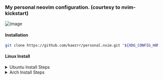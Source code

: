 
### My personal neovim configuration. (courtesy to nvim-kickstart)
![image](https://github.com/user-attachments/assets/55c6b426-b9ac-4c8c-bcee-88b8d73ecc2a)

#### Installation

```sh
git clone https://github.com/kaezrr/personal.nvim.git "${XDG_CONFIG_HOME:-$HOME/.config}"/nvim
```

#### Linux Install
<details><summary>Ubuntu Install Steps</summary>

```
sudo add-apt-repository ppa:neovim-ppa/unstable -y
sudo apt update
sudo apt install make gcc ripgrep unzip git xclip neovim
```
</details>

<details><summary>Arch Install Steps</summary>

```
sudo pacman -S --noconfirm --needed gcc make git ripgrep fd unzip neovim
```
</details>

